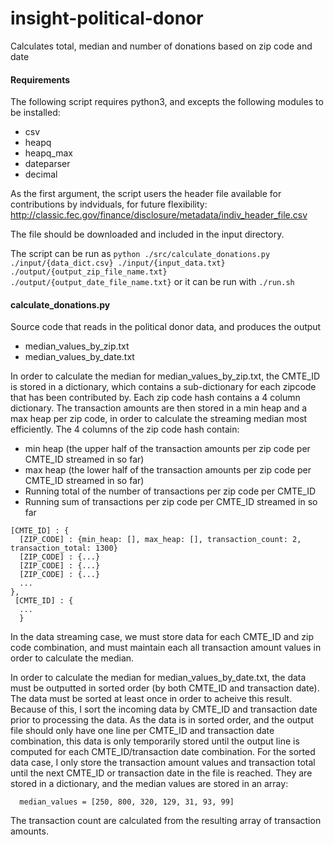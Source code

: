 # insight-political-donor
Calculates total, median and number of donations based on zip code and date

#### Requirements
The following script requires python3, and excepts the following modules to be installed:
- csv
- heapq
- heapq_max
- dateparser
- decimal

As the first argument, the script users the header file available for contributions by indviduals, for future flexibility: http://classic.fec.gov/finance/disclosure/metadata/indiv_header_file.csv

The file should be downloaded and included in the input directory.  

The script can be run as `python ./src/calculate_donations.py ./input/{data_dict.csv} ./input/{input_data.txt} ./output/{output_zip_file_name.txt} ./output/{output_date_file_name.txt}` or it can be run with `./run.sh`

#### calculate_donations.py
Source code that reads in the political donor data, and produces the output 
- median_values_by_zip.txt 
- median_values_by_date.txt

In order to calculate the median for median_values_by_zip.txt, the CMTE_ID is stored in a dictionary, which contains a sub-dictionary for each zipcode that has been contributed by.  Each zip code hash contains a 4 column dictionary.  The transaction amounts are then stored in a min heap and a max heap per zip code, in order to calculate the streaming median most efficiently.  The 4 columns of the zip code hash contain:
 - min heap (the upper half of the transaction amounts per zip code per CMTE_ID streamed in so far)
 - max heap (the lower half of the transaction amounts per zip code per CMTE_ID streamed in so far)
 - Running total of the number of transactions per zip code per CMTE_ID
 - Running sum of transactions per zip code per CMTE_ID streamed in so far
```
[CMTE_ID] : {
  [ZIP_CODE] : {min_heap: [], max_heap: [], transaction_count: 2, transaction_total: 1300}
  [ZIP_CODE] : {...}
  [ZIP_CODE] : {...}
  [ZIP_CODE] : {...}
  ...
},
 [CMTE_ID] : {
  ...
  }
```
In the data streaming case, we must store data for each CMTE_ID and zip code combination, and must maintain each all transaction amount values in order to calculate the median.  

In order to calculate the median for median_values_by_date.txt, the data must be outputted in sorted order (by both CMTE_ID and transaction date).  The data must be sorted at least once in order to acheive this result. Because of this, I sort the incoming data by CMTE_ID and transaction date  prior to processing the data. As the data is in sorted order, and the output file should only have one line per CMTE_ID and transaction date combination, this data is only temporarily stored until the output line is computed for each CMTE_ID/transaction date combination.  For the sorted data case, I only store the transaction amount values and transaction total  until the next CMTE_ID or transaction date in the file is reached.  They are stored in a dictionary, and the median values are stored in an array:

```
  median_values = [250, 800, 320, 129, 31, 93, 99]
```

The transaction count are calculated from the resulting array of transaction amounts.  




